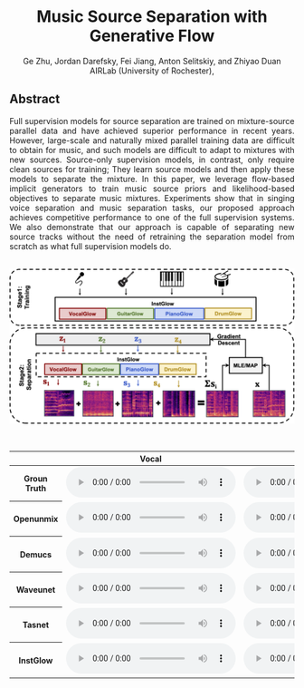 # <center>Music Source Separation with Generative Flow</center>

<center>Ge Zhu, Jordan Darefsky, Fei Jiang, Anton Selitskiy, and Zhiyao Duan</center>
<center>AIRLab (University of Rochester), </center>


## Abstract

<div style="text-align: justify"> Full supervision models for source separation are trained on mixture-source parallel data and have achieved superior performance in recent years. However, large-scale and naturally mixed parallel training data are difficult to obtain for music, and such models are difficult to adapt to mixtures with new sources. Source-only supervision models, in contrast, only require clean sources for training; They learn source models and then apply these models to separate the mixture. In this paper, we leverage flow-based implicit generators to train music source priors and likelihood-based objectives to separate music mixtures. Experiments show that in singing voice separation and music separation tasks, our proposed approach achieves competitive performance to one of the full supervision systems. We also demonstrate that our approach is capable of separating new source tracks without the need of retraining the separation model from scratch as what full supervision models do. </div> 

<br>

![arch](images/diagram.png)

<br>

<table align="center">
  <thead>
    <tr>
      <th> </th>
      <th>Vocal</th>
      <th>Bass</th>
      <th>Drums</th>
      <th>Other</th>
    </tr>
  </thead>
  <tbody>
    <tr>
      <th>Groun Truth</th>
      <td><audio controls="" preload="auto">
            <source src="demo/GT/vocals_cut.wav"></audio></td>
      <td><audio controls="" preload="auto">
            <source src="demo/GT/bass_cut.wav"></audio></td>
      <td><audio controls="" preload="auto">
            <source src="demo/GT/drums_cut.wav"></audio></td>
      <td><audio controls="" preload="auto">
            <source src="demo/GT/other_cut.wav"></audio></td>
    </tr>
    <tr>
      <th>Openunmix</th>
      <td><audio controls="" preload="auto">
            <source src="demo/openunmix/1_vocals_22k_cut.wav"></audio></td>
      <td><audio controls="" preload="auto">
            <source src="demo/openunmix/1_bass_22k_cut.wav"></audio></td>
      <td><audio controls="" preload="auto">
            <source src="demo/openunmix/1_drums_22k_cut.wav"></audio></td>
      <td><audio controls="" preload="auto">
            <source src="demo/openunmix/1_other_22k_cut.wav"></audio></td>
    </tr>
    <tr>
      <th>Demucs</th>
      <td><audio controls="" preload="auto">
            <source src="demo/demucs/vocals_22k_cut.wav"></audio></td>
      <td><audio controls="" preload="auto">
            <source src="demo/demucs/bass_22k_cut.wav"></audio></td>
      <td><audio controls="" preload="auto">
            <source src="demo/demucs/drums_22k_cut.wav"></audio></td>
      <td><audio controls="" preload="auto">
            <source src="demo/demucs/other_22k_cut.wav"></audio></td>
    </tr>
    <tr>
      <th>Waveunet</th>
      <td><audio controls="" preload="auto">
            <source src="demo/waveunet/mixture-1_vocals_22k_cut.wav"></audio></td>
      <td><audio controls="" preload="auto">
            <source src="demo/waveunet/mixture-1_bass_22k_cut.wav"></audio></td>
      <td><audio controls="" preload="auto">
            <source src="demo/waveunet/mixture-1_drums_22k_cut.wav"></audio></td>
      <td><audio controls="" preload="auto">
            <source src="demo/waveunet/mixture-1_other_22k_cut.wav"></audio></td>
    </tr>
    <tr>
      <th>Tasnet</th>
      <td><audio controls="" preload="auto">
            <source src="demo/tasnet/vocals_22k_cut.wav"></audio></td>
      <td><audio controls="" preload="auto">
            <source src="demo/tasnet/bass_22k_cut.wav"></audio></td>
      <td><audio controls="" preload="auto">
            <source src="demo/tasnet/drums_22k_cut.wav"></audio></td>
      <td><audio controls="" preload="auto">
            <source src="demo/tasnet/other_22k_cut.wav"></audio></td>
    </tr>
    <tr>
      <th>InstGlow</th>
      <td><audio controls="" preload="auto">
            <source src="demo/instGlow/vocals_cut.wav"></audio></td>
      <td><audio controls="" preload="auto">
            <source src="demo/instGlow/bass_cut.wav"></audio></td>
      <td><audio controls="" preload="auto">
            <source src="demo/instGlow/drums_cut.wav"></audio></td>
      <td><audio controls="" preload="auto">
            <source src="demo/instGlow/other_cut.wav"></audio></td>
    </tr>
  </tbody>
</table>
